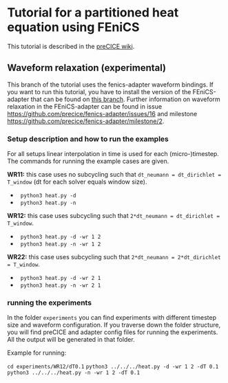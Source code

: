 # Tutorial for a partitioned heat equation using FEniCS

This tutorial is described in the [preCICE wiki](https://github.com/precice/precice/wiki/Tutorial-for-solving-the-heat-equation-in-a-partitioned-fashion-using-FEniCS).

## Waveform relaxation (experimental)

This branch of the tutorial uses the fenics-adapter waveform bindings. If you want to run this tutorial, you have to install the version of the FEniCS-adapter that can be found on [this branch](https://github.com/precice/fenics-adapter/tree/CoupledProblems2019). Further information on waveform relaxation in the FEniCS-adapter can be found in issue https://github.com/precice/fenics-adapter/issues/16 and milestone https://github.com/precice/fenics-adapter/milestone/2.

### Setup description and how to run the examples

For all setups linear interpolation in time is used for each (micro-)timestep. The commands for running the example cases are given.

**WR11:** this case uses no subcycling such that `dt_neumann = dt_dirichlet = T_window` (dt for each solver equals window size).

* ` python3 heat.py -d`
* ` python3 heat.py -n`

**WR12:** this case uses subcycling such that `2*dt_neumann = dt_dirichlet = T_window`.

* ` python3 heat.py -d -wr 1 2`
* ` python3 heat.py -n -wr 1 2`

**WR22:** this case uses subcycling such that `2*dt_neumann = 2*dt_dirichlet = T_window`.

* ` python3 heat.py -d -wr 2 1`
* ` python3 heat.py -n -wr 2 1`

### running the experiments

In the folder `experiments` you can find experiments with different timestep size and waveform configuration. If you traverse down the folder structure, you will find preCICE and adapter config files for running the experiments. All the output will be generated in that folder.

Example for running:

`cd experiments/WR12/dT0.1`
`python3 ../../../heat.py -d -wr 1 2 -dT 0.1`
`python3 ../../../heat.py -n -wr 1 2 -dT 0.1`
